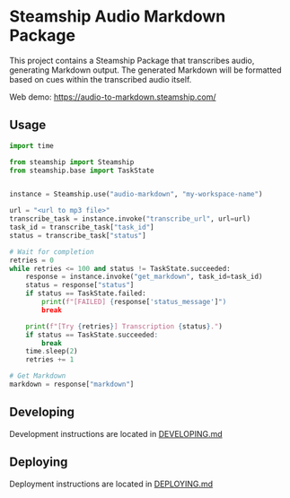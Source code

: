 # Steamship Audio Markdown Package 

This project contains a Steamship Package that transcribes audio, generating Markdown output. The generated
Markdown will be formatted based on cues within the transcribed audio itself.

Web demo: https://audio-to-markdown.steamship.com/

## Usage

```python
import time

from steamship import Steamship
from steamship.base import TaskState


instance = Steamship.use("audio-markdown", "my-workspace-name")

url = "<url to mp3 file>"
transcribe_task = instance.invoke("transcribe_url", url=url)
task_id = transcribe_task["task_id"]
status = transcribe_task["status"]

# Wait for completion
retries = 0
while retries <= 100 and status != TaskState.succeeded:
    response = instance.invoke("get_markdown", task_id=task_id)
    status = response["status"]
    if status == TaskState.failed:
        print(f"[FAILED] {response['status_message']")
        break

    print(f"[Try {retries}] Transcription {status}.")
    if status == TaskState.succeeded:
        break
    time.sleep(2)
    retries += 1

# Get Markdown
markdown = response["markdown"]
```

## Developing

Development instructions are located in [DEVELOPING.md](DEVELOPING.md)

## Deploying

Deployment instructions are located in [DEPLOYING.md](DEPLOYING.md)

